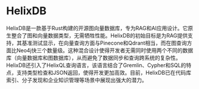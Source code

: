 # HelixDB
HelixDB是一款基于Rust构建的开源图向量数据库，专为RAG和AI应用设计。它原生整合了图和向量数据类型，无需牺牲性能。HelixDB的初始目标是为RAG提供支持，其基准测试显示，在向量查询方面与Pinecone和Qdrant相当，而在图查询方面比Neo4j快三个数量级。这种混合设计使得开发者无需同时使用两个不同的数据库（向量数据库和图数据库），从而避免了数据同步和查询跨系统的复杂性。HelixDB还引入了HelixQL查询语言，该语言结合了Gremlin、Cypher和SQL的特点，支持类型检查和JSON返回，使得开发更加高效。目前，HelixDB已在代码库索引、分子发现和企业知识管理等场景中展现出强大的潜力。


